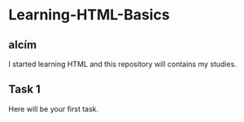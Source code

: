 # Learning-HTML-Basics
## alcím

I started learning HTML and this repository will contains my studies.


## Task 1
Here will be your first task.